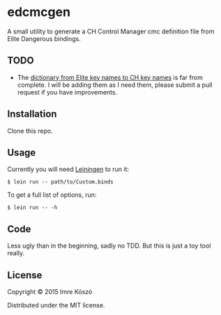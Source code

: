 # edcmcgen

A small utility to generate a CH Control Manager cmc definition file from Elite Dangerous bindings.

## TODO

- The [dictionary from Elite key names to CH key names](src/edcmcgen/dictionary.clj) is far from complete. I will be adding them as I need them, please submit a pull request if you have improvements.

## Installation

Clone this repo.

## Usage

Currently you will need [Leiningen](http://leiningen.org/) to run it:

    $ lein run -- path/to/Custom.binds

To get a full list of options, run:

    $ lein run -- -h

## Code

Less ugly than in the beginning, sadly no TDD. But this is just a toy tool really.

## License

Copyright © 2015 Imre Kószó

Distributed under the MIT license.
